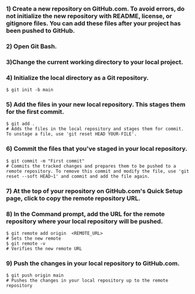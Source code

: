 
### 1) Create a new repository on GitHub.com. To avoid errors, do not initialize the new repository with README, license, or gitignore files. You can add these files after your project has been pushed to GitHub.

### 2) Open Git Bash.

### 3)Change the current working directory to your local project.

### 4) Initialize the local directory as a Git repository.
	
	$ git init -b main
  
### 5) Add the files in your new local repository. This stages them for the first commit.
    $ git add .
    # Adds the files in the local repository and stages them for commit. To unstage a file, use 'git reset HEAD YOUR-FILE'.

### 6) Commit the files that you've staged in your local repository.
    $ git commit -m "First commit"
    # Commits the tracked changes and prepares them to be pushed to a remote repository. To remove this commit and modify the file, use 'git reset --soft HEAD~1' and commit and add the file again.


### 7) At the top of your repository on GitHub.com's Quick Setup page, click  to copy the remote repository URL.

### 8) In the Command prompt, add the URL for the remote repository where your local repository will be pushed.
    $ git remote add origin  <REMOTE_URL> 
    # Sets the new remote
    $ git remote -v
    # Verifies the new remote URL
    
### 9) Push the changes in your local repository to GitHub.com.
    $ git push origin main
    # Pushes the changes in your local repository up to the remote repository
